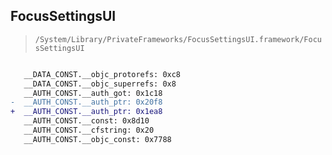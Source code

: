## FocusSettingsUI

> `/System/Library/PrivateFrameworks/FocusSettingsUI.framework/FocusSettingsUI`

```diff

   __DATA_CONST.__objc_protorefs: 0xc8
   __DATA_CONST.__objc_superrefs: 0x8
   __AUTH_CONST.__auth_got: 0x1c18
-  __AUTH_CONST.__auth_ptr: 0x20f8
+  __AUTH_CONST.__auth_ptr: 0x1ea8
   __AUTH_CONST.__const: 0x8d10
   __AUTH_CONST.__cfstring: 0x20
   __AUTH_CONST.__objc_const: 0x7788

```
